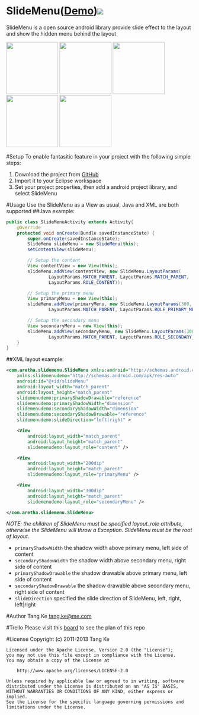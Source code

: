 SlideMenu([Demo][2])<img src="https://api.travis-ci.org/TangKe/SlideMenu.png?branch=master" />
=========
SlideMenu is a open source android library provide slide effect to the layout and show the hidden menu behind the layout

<img src="https://github.com/TangKe/SlideMenu/wiki/images/snap1.png" width="140" />
<img src="https://github.com/TangKe/SlideMenu/wiki/images/snap2.png" width="140" />
<img src="https://github.com/TangKe/SlideMenu/wiki/images/snap3.png" width="140" />
<img src="https://github.com/TangKe/SlideMenu/wiki/images/snap4.png" width="140" />
<img src="https://github.com/TangKe/SlideMenu/wiki/images/snap5.png" width="140" />

#Setup
To enable fantasitic feature in your project with the following simple steps:

1. Download the project from [GitHub][1]
2. Import it to your Eclipse workspace
3. Set your project properties, then add a android project library, and select SlideMenu

#Usage
Use the SlideMenu as a View as usual, Java and XML are both supported
##Java example:
```java
public class SlideMenuActivity extends Activity{
	@Override
	protected void onCreate(Bundle savedInstanceState) {
		super.onCreate(savedInstanceState);
		SlideMenu slideMenu = new SlideMenu(this);
		setContentView(slideMenu);

		// Setup the content
		View contentView = new View(this);
		slideMenu.addView(contentView, new SlideMenu.LayoutParams(
				LayoutParams.MATCH_PARENT, LayoutParams.MATCH_PARENT,
				LayoutParams.ROLE_CONTENT));

		// Setup the primary menu
		View primaryMenu = new View(this);
		slideMenu.addView(primaryMenu, new SlideMenu.LayoutParams(300,
				LayoutParams.MATCH_PARENT, LayoutParams.ROLE_PRIMARY_MENU));

		// Setup the secondary menu
		View secondaryMenu = new View(this);
		slideMenu.addView(secondaryMenu, new SlideMenu.LayoutParams(300,
				LayoutParams.MATCH_PARENT, LayoutParams.ROLE_SECONDARY_MENU));
	}
}
```

##XML layout example:
```xml
<com.aretha.slidemenu.SlideMenu xmlns:android="http://schemas.android.com/apk/res/android"
    xmlns:slidemenudemo="http://schemas.android.com/apk/res-auto"
    android:id="@+id/slideMenu"
    android:layout_width="match_parent"
    android:layout_height="match_parent"
    slidemenudemo:primaryShadowDrawable="reference"
    slidemenudemo:primaryShadowWidth="dimension"
    slidemenudemo:secondaryShadowWidth="dimension"
    slidemenudemo:secondaryShadowDrawable="reference"
    slidemenudemo:slideDirection="left|right" >

    <View
        android:layout_width="match_parent"
        android:layout_height="match_parent"
        slidemenudemo:layout_role="content" />

    <View
        android:layout_width="200dip"
        android:layout_height="match_parent"
        slidemenudemo:layout_role="primaryMenu" />

    <View
        android:layout_width="300dip"
        android:layout_height="match_parent"
        slidemenudemo:layout_role="secondaryMenu" />

</com.aretha.slidemenu.SlideMenu>
```
*NOTE: the children of SlideMenu must be specified layout_role attribute, otherwise the SlideMenu will throw a Exception. SlideMenu must be the root of layout.*
* `primaryShadowWidth` the shadow width above primary menu, left side of content
* `secondaryShadowWidth` the shadow width above secondary menu, right side of content
* `primaryShadowDrawable` the shadow drawable above primary menu, left side of content
* `secondaryShadowDrawable` the shadow drawable above secondary menu, right side of content
* `slideDirection` specified the slide direction of SlideMenu, left, right, left|right

#Author
Tang Ke
tang.ke@me.com

#Trello
Please visit this [board][3] to see the plan of this repo

#License
    Copyright (c) 2011-2013 Tang Ke
    
    Licensed under the Apache License, Version 2.0 (the "License");
    you may not use this file except in compliance with the License.
    You may obtain a copy of the License at
    
        http://www.apache.org/licenses/LICENSE-2.0
    
    Unless required by applicable law or agreed to in writing, software
    distributed under the License is distributed on an "AS IS" BASIS,
    WITHOUT WARRANTIES OR CONDITIONS OF ANY KIND, either express or implied.
    See the License for the specific language governing permissions and
    limitations under the License.

[1]: http://www.github.com/TangKe/SlideMenu.git
[2]: https://github.com/TangKe/SlideMenu/wiki/SlideMenu.apk
[3]: https://trello.com/board/slidemenu/514932078a91614c640056df
[4]: https://travis-ci.org/TangKe/SlideMenu
